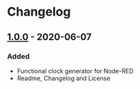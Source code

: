 # Changelog

## [1.0.0] - 2020-06-07

### Added
- Functional clock generator for Node-RED
- Readme, Changelog and License

[1.0.0]: https://github.com/patrickknabe/node-red-contrib-clock-generator/releases/tag/v1.0.0